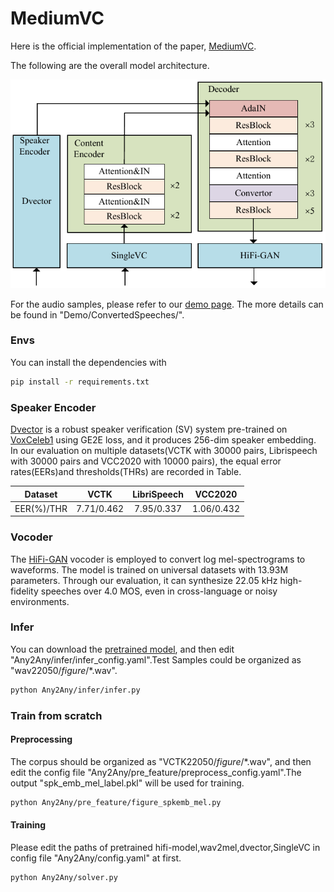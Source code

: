 # MediumVC

Here is the official implementation of the paper, [MediumVC](https).


The following are the overall model architecture.

![Model architecture](Demo/image/mediumvc.png)

For the audio samples, please refer to our [demo page](https://brightgu.github.io/MediumVC/). The more details can be found in "Demo/ConvertedSpeeches/".

### Envs
You can install the dependencies with
```bash
pip install -r requirements.txt
```

### Speaker Encoder
[Dvector](https://github.com/yistLin/dvector)  is a robust  speaker verification (SV) system pre-trained on [VoxCeleb1](https://www.robots.ox.ac.uk/~vgg/data/voxceleb/vox1.html)  using GE2E loss, and it  produces 256-dim speaker embedding. In our evaluation on multiple datasets(VCTK with 30000 pairs, Librispeech with 30000 pairs and VCC2020 with 10000 pairs), the equal error rates(EERs)and thresholds(THRs) are recorded in Table.

| Dataset | VCTK | LibriSpeech | VCC2020 |
| :------:| :------: | :------: |:------: |
| EER(%)/THR | 7.71/0.462 | 7.95/0.337 |1.06/0.432 |

### Vocoder
The [HiFi-GAN](https://github.com/jik876/hifi-gan) vocoder is employed to convert log mel-spectrograms to waveforms. The model is trained on universal datasets with 13.93M parameters. Through our evaluation, it can synthesize 22.05 kHz high-fidelity speeches over 4.0 MOS, even in cross-language or noisy environments.

### Infer
You can download the [pretrained model](https://drive.google.com/file/d/1mMSLYdHZZ9PtJo6kceMO2483TxKXgLa_/view?usp=sharing), and then edit "Any2Any/infer/infer_config.yaml".Test Samples could be organized  as "wav22050/$figure$/*.wav". 
```bash
python Any2Any/infer/infer.py
```
### Train from scratch

####  Preprocessing
The corpus should be organized as "VCTK22050/$figure$/*.wav", and then edit the config file "Any2Any/pre_feature/preprocess_config.yaml".The output "spk_emb_mel_label.pkl" will be used for training.
```bash
python Any2Any/pre_feature/figure_spkemb_mel.py
```
#### Training
Please edit the paths of pretrained  hifi-model,wav2mel,dvector,SingleVC in config file "Any2Any/config.yaml" at first.
```bash
python Any2Any/solver.py
```
